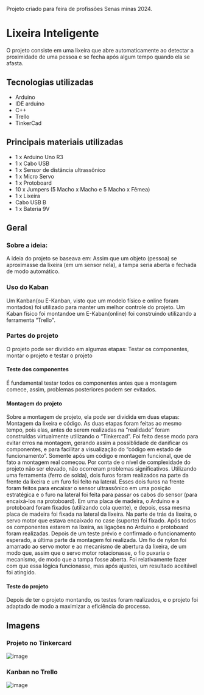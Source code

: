 Projeto criado para feira de profissões Senas minas 2024.
# Lixeira Inteligente
O projeto consiste em uma lixeira que abre automaticamente ao detectar a proximidade de uma pessoa e se fecha após algum tempo quando ela se afasta.
## Tecnologias utilizadas
* Arduino
* IDE arduino
* C++
* Trello
* TinkerCad
## Principais materiais utilizadas
* 1 x Arduino Uno R3
* 1 x Cabo USB
* 1 x Sensor de distância ultrassônico
* 1 x Micro Servo
* 1 x Protoboard
* 10 x Jumpers (5 Macho x Macho e 5 Macho x Fêmea)
* 1 x Lixeira
* Cabo USB B
* 1 x Bateria 9V
## Geral 
### Sobre a ideia: 
A ideia do projeto se baseava em: Assim que um objeto (pessoa) se aproximasse da lixeira (em um sensor nela), a tampa seria aberta e fechada de modo automático. 
### Uso do Kaban 
Um Kanban(ou E-Kanban, visto que um modelo físico e online foram montados) foi utilizado para manter um melhor controle do projeto. Um Kaban físico foi montandoe um E-Kaban(online) foi construindo utilizando a ferramenta “Trello". 
### Partes do projeto 
O projeto pode ser dividido em algumas etapas: Testar os componentes, montar o projeto e testar o projeto  
#### Teste dos  componentes
É fundamental testar todos os componentes antes que a montagem comece, assim, problemas posteriores podem ser evitados.
#### Montagem do projeto
Sobre a montagem de projeto, ela pode ser dividida em duas etapas: Montagem da lixeira e código. As duas etapas foram feitas ao mesmo tempo, pois elas, antes de serem realizadas na “realidade” foram construídas virtualmente utilizando o “Tinkercad”.  Foi feito desse modo para evitar erros na montagem, gerando assim a possiblidade de danificar os componentes, e para facilitar a visualização do “código em estado de funcionamento”. Somente após um código e montagem funcional, que de fato a montagem real começou. Por conta de o nível de complexidade do projeto não ser elevado, não ocorreram problemas significativos. Utilizando uma ferramenta (ferro de solda), dois furos foram realizados na parte da frente da lixeira e um furo foi feito na lateral. Esses dois furos na frente foram feitos para encaixar o sensor ultrassônico em uma posição estratégica e o furo na lateral foi feita para passar os cabos do sensor (para encaixá-los na protoboard). Em uma placa de madeira, o Arduino e a protoboard foram fixados (utilizando cola quente), e depois, essa mesma placa de madeira foi fixada na lateral da lixeira. Na parte de trás da lixeira, o servo motor que estava encaixado no case (suporte) foi fixado. Após todos os componentes estarem na lixeira, as ligações no Arduino e protoboard foram realizadas. Depois de um teste prévio e confirmado o funcionamento esperado, a última parte da montagem foi realizada. Um fio de nylon foi amarrado ao servo motor e ao mecanismo de abertura da lixeira, de um modo que, assim que o servo motor rotacionasse, o fio puxaria o mecanismo, de modo que a tampa fosse aberta. Foi relativamente fazer com que essa lógica funcionasse, mas após ajustes, um resultado aceitável foi atingido.  
#### Teste do projeto
Depois de ter o projeto montando, os testes foram realizados, e o projeto foi adaptado de modo a maximizar a eficiência do processo. 
## Imagens 
### Projeto no Tinkercard
![image](https://github.com/user-attachments/assets/0f5eaa83-3f13-442d-98a4-3ea9c9ea15d0)
### Kanban no Trello
![image](https://github.com/user-attachments/assets/39e0f84e-e18d-4974-b640-c0a58486bacc)







